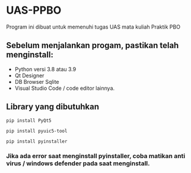 # UAS-PPBO
Program ini dibuat untuk memenuhi tugas UAS mata kuliah Praktik PBO

## Sebelum menjalankan progam, pastikan telah menginstall:
 * Python versi 3.8 atau 3.9
 * Qt Designer
 * DB Browser Sqlite
 * Visual Studio Code / code editor lainnya.
 
 
 ## Library yang dibutuhkan 
 
 ```
 pip install PyQt5
 ```
 
 ```
 pip install pyuic5-tool
 ```
 
 ```
 pip install pyinstaller
 ```
 
 
 ### Jika ada error saat menginstall pyinstaller, coba matikan anti virus / windows defender pada saat menginstall.
